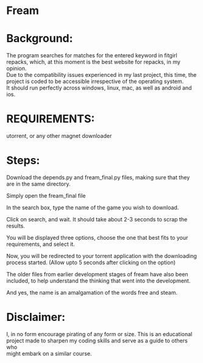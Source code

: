# Fream

# Background:
The program searches for matches for the entered keyword in fitgirl repacks, which, at this moment is the best website for repacks, in my opinion.  
Due to the compatibility issues experienced in my last project, this time, the project is coded to be accessible irrespective of the operating system.  
It should run perfectly across windows, linux, mac, as well as android and ios.  
  
# REQUIREMENTS:  
  utorrent, or any other magnet downloader  
   
# Steps:  
Download the depends.py and fream_final.py files, making sure that they are in the same directory.  
  
Simply open the fream_final file  

In the search box, type the name of the game you wish to download.    
  
Click on search, and wait. It should take about 2-3 seconds to scrap the results.  

You will be displayed three options, choose the one that best fits to your requirements, and select it.  
  
Now, you will be redirected to your torrent application with the downloading process started. (Allow upto 5 seconds after clicking on the option)  
   

The older files from earlier development stages of fream have also been included, to help understand the thinking that went into the development.  

And yes, the name is an amalgamation of the words free and steam.  

# Disclaimer:  
I, in no form encourage pirating of any form or size. This is an educational project made to sharpen my coding skills and serve as a guide to others who  
might embark on a similar course.
